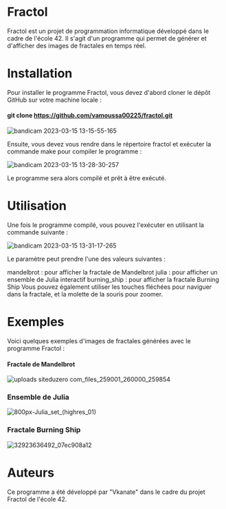 # Fractol

Fractol est un projet de programmation informatique développé dans le cadre de l'école 42. Il s'agit d'un programme qui permet de générer et d'afficher des images de fractales en temps réel.

# Installation

Pour installer le programme Fractol, vous devez d'abord cloner le dépôt GitHub sur votre machine locale :

#### git clone https://github.com/vamoussa00225/fractol.git
![bandicam 2023-03-15 13-15-55-165](https://user-images.githubusercontent.com/85373441/225306392-736f869a-66b5-45ba-a068-69329acb810d.jpg)


Ensuite, vous devez vous rendre dans le répertoire fractol et exécuter la commande make pour compiler le programme :

![bandicam 2023-03-15 13-28-30-257](https://user-images.githubusercontent.com/85373441/225309150-2470355b-8215-48fa-ac01-b6be290ee783.jpg)

Le programme sera alors compilé et prêt à être exécuté.

# Utilisation

Une fois le programme compilé, vous pouvez l'exécuter en utilisant la commande suivante :

![bandicam 2023-03-15 13-31-17-265](https://user-images.githubusercontent.com/85373441/225309689-216914fe-baa9-458d-98ee-b27325f464a2.jpg)

Le paramètre <nom-de-la-fractale> peut prendre l'une des valeurs suivantes :

mandelbrot : pour afficher la fractale de Mandelbrot
julia : pour afficher un ensemble de Julia interactif
burning_ship : pour afficher la fractale Burning Ship
Vous pouvez également utiliser les touches fléchées pour naviguer dans la fractale, et la molette de la souris pour zoomer.

# Exemples
  
Voici quelques exemples d'images de fractales générées avec le programme Fractol : 

#### Fractale de Mandelbrot
![uploads siteduzero com_files_259001_260000_259854](https://user-images.githubusercontent.com/85373441/225313186-a17c20ce-033b-4383-81c1-d29bc9be346b.jpg)

### Ensemble de Julia
![800px-Julia_set_(highres_01)](https://user-images.githubusercontent.com/85373441/225313189-a6163c51-57b9-4a0a-9d5c-4f6c90dc6df8.jpg)

### Fractale Burning Ship
![32923636492_07ec908a12](https://user-images.githubusercontent.com/85373441/225313196-72631577-1fd6-49ce-8c1c-fda7dc0bf089.jpg)
  
# Auteurs

Ce programme a été développé par "Vkanate" dans le cadre du projet Fractol de l'école 42.
